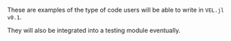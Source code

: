 These are examples of the type of code users will be able to write in `VEL.jl v0.1`. 

They will also be integrated into a testing module eventually. 